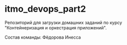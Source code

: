 # itmo_devops_part2
Репозиторий для загрузки домашних заданий по курсу "Контейнеризация и оркестрация приложений". 

Состав команды: Фёдорова Инесса
